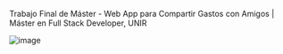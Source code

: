 Trabajo Final de Máster - Web App para Compartir Gastos con Amigos | Máster en Full Stack Developer, UNIR

![image](https://github.com/lorenahurol/TFM-BackEnd-app-compartir-gastos/assets/139349999/bbfb81be-e02e-42cc-ba60-3420b390a1ea)

